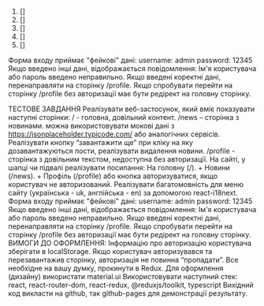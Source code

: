 1. []
2. []
3. []
4. []
5. []

Форма входу приймає "фейкові" дані:
username: admin
password: 12345
Якщо введено інші дані, відображається повідомлення:
Ім'я користувача або пароль введено неправильно.
Якщо введені коректні дані, перенаправляти на сторінку /profile.
Якщо спробувати перейти на сторінку /profile без авторизації має бути редірект на головну сторінку.


ТЕСТОВЕ ЗАВДАННЯ
Реалізувати веб-застосунок, який вміє показувати наступні сторінки:
/ - головна, довільний контент.
/news – сторінка з новинами. можна використовувати мокові дані з https://jsonplaceholder.typicode.com/ або аналогічних сервісів. Реалізувати кнопку “завантажити ще” при кліку на яку дозавантажуються пости, реалізувати видалення новини.
/profile - сторінка з довільним текстом, недоступна без авторизації.
На сайті, у шапці чи підвалі реалізувати посилання:
На головну (/). +
Новини (/news). +
Профіль (/profile) або кнопка авторизуватися, якщо користувач не авторизований. 
Реалізувати багатомовність для меню сайту (українська - uk, англійська - en) за допомогою react-i18next.
Форма входу приймає "фейкові" дані:
username: admin
password: 12345
Якщо введено інші дані, відображається повідомлення:
Ім'я користувача або пароль введено неправильно.
Якщо введені коректні дані, перенаправляти на сторінку /profile.
Якщо спробувати перейти на сторінку /profile без авторизації має бути редірект на головну сторінку.
ВИМОГИ ДО ОФОРМЛЕННЯ:
Інформацію про авторизацію користувача зберігати в localStorage. Якщо користувач авторизувався та перезавантажив сторінку, авторизація не повинна “пропадати”.
Все необхідне на вашу думку, прокинути в Redux.
Для оформлення (дизайну) використати material.ui
Використовувати наступний стек: react, react-router-dom, react-redux, @reduxjs/toolkit, typescript
Вихідний код викласти на github, так github-pages для демонстрації результату.

